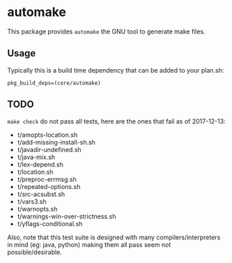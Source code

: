 # automake

This package provides `automake` the GNU tool to generate make files.

## Usage

Typically this is a build time dependency that can be added to your
plan.sh:

    pkg_build_deps=(core/automake)

## TODO

`make check` do not pass all tests, here are the ones that fail as of 2017-12-13:

* t/amopts-location.sh
* t/add-missing-install-sh.sh
* t/javadir-undefined.sh
* t/java-mix.sh
* t/lex-depend.sh
* t/location.sh
* t/preproc-errmsg.sh
* t/repeated-options.sh
* t/src-acsubst.sh
* t/vars3.sh
* t/warnopts.sh
* t/warnings-win-over-strictness.sh
* t/yflags-conditional.sh

Also, note that this test suite is designed with many compilers/interpreters in mind (eg: java, python)
making them all pass seem not possible/desirable.
